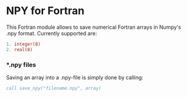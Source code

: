 # NPY for Fortran
This Fortran module allows to save numerical Fortran arrays in Numpy's .npy format. Currently supported are:
```fortran
1. integer(8)
2. real(8)
```
### *.npy files
Saving an array into a .npy-file is simply done by calling:
```fortran
call save_npy("filename.npy", array)
```
